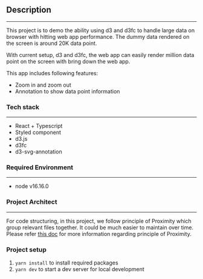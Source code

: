 ## Description

---
This project is to demo the ability using d3 and d3fc to handle large data on browser with hitting web app performance.
The dummy data rendered on the screen is around 20K data point.

With current setup, d3 and d3fc, the web app can easily render million data point on the screen with bring down the web app. 

This app includes following features:

- Zoom in and zoom out
- Annotation to show data point information


### Tech stack

---

- React + Typescript
- Styled component
- d3.js
- d3fc
- d3-svg-annotation

### Required Environment

---

- node v16.16.0

### Project Architect

---

For code structuring, in this project, we follow principle of Proximity which group relevant files together. It could be much easier to maintain over time. Please refer [this doc](https://kula.blog/posts/proximity_principle/#:~:text=The%20principle%20of%20proximity%20focuses,code%20that's%20easier%20to%20understand) for more information regarding principle of Proximity.


### Project setup

1. `yarn install` to install required packages
2. `yarn dev` to start a dev server for local development
